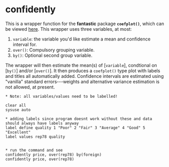 # confidently

This is a wrapper function for the **fantastic** package **`coefplot()`**, which can be viewed [here](http://repec.sowi.unibe.ch/stata/coefplot/getting-started.html). This wrapper uses three variables, at most: 

1. `variable`: the variable you'd like estimate a mean and confidence interval for.
2. `over()`: Compulsory grouping variable.
3. `by()`: Optional second group variable.

The wrapper will then estimate the mean(s) of [`variable`], condtional on [`by()`] and/or [`over()`]. It then produces a `coefplot()` type plot with labels and titles all automatically added. Confidence intervals are estimated using "vanilla" standard errors---weights and alternative variance estimation is not allowed, at present. 

```
* Note: all variables/values need to be labelled!

clear all
sysuse auto

* adding labels since program doesnt work without these and data should always have labels anyway
label define quality 1 "Poor" 2 "Fair" 3 "Average" 4 "Good" 5 "Excellent"
label values rep78 quality


* run the command and see
confidently price, over(rep78) by(foreign)
confidently price, over(rep78)

```
